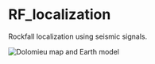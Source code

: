 # RF_localization
Rockfall localization using seismic signals.

![Dolomieu map and Earth model](images/map_model.png)
